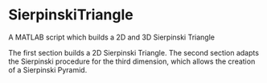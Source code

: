 # SierpinskiTriangle
A MATLAB script which builds a 2D and 3D Sierpinski Triangle

The first section builds a 2D Sierpinski Triangle. 
The second section adapts the Sierpinski procedure for the third dimension, which allows the creation of a Sierpinski Pyramid.
